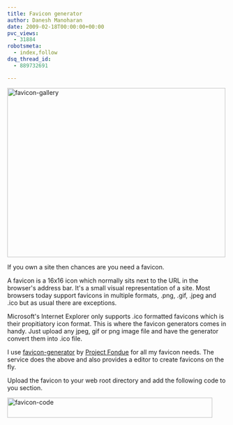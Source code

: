 ```yaml
---
title: Favicon generator
author: Danesh Manoharan
date: 2009-02-18T00:00:00+00:00
pvc_views:
  - 31884
robotsmeta:
  - index,follow
dsq_thread_id:
  - 889732691

---
```

<img loading="lazy" class="alignnone size-medium wp-image-1274" title="favicon-gallery" src="/wp-content/uploads/2009/02/favicon-gallery-500x388.png" alt="favicon-gallery" width="500" height="388" srcset="/wp-content/uploads/2009/02/favicon-gallery-500x388.png 500w, /wp-content/uploads/2009/02/favicon-gallery.png 920w" sizes="(max-width: 500px) 100vw, 500px" />

If you own a site then chances are you need a favicon.

A favicon is a 16x16 icon which normally sits next to the URL in the browser's address bar. It's a small visual representation of a site. Most browsers today support favicons in multiple formats, .png, .gif, .jpeg and .ico but as usual there are exceptions.

Microsoft's Internet Explorer only supports .ico formatted favicons which is their propitiatory icon format. This is where the favicon generators comes in handy. Just upload any jpeg, gif or png image file and have the generator convert them into .ico file.

I use [favicon-generator][1] by [Project Fondue][2] for all my favicon needs. The service does the above and also provides a editor to create favicons on the fly.

Upload the favicon to your web root directory and add the following code to you <head></head> section.

<img loading="lazy" class="alignnone size-full wp-image-1276" title="favicon-code" src="/wp-content/uploads/2009/02/favicon-code.png" alt="favicon-code" width="470" height="46" />

 [1]: http://favicon-generator.org/
 [2]: http://projectfondue.com/